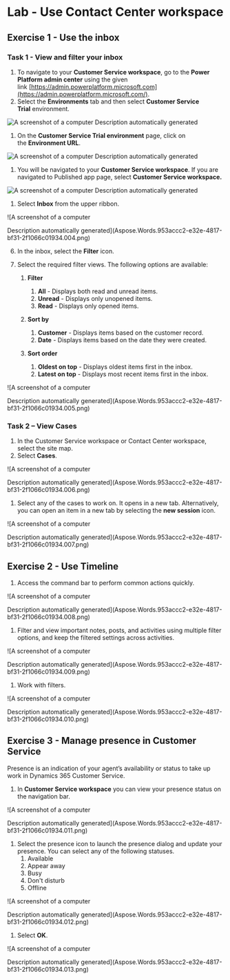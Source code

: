 ﻿# **Lab - Use Contact Center workspace**
## **Exercise 1 - Use the inbox**
### **Task 1 - View and filter your inbox**
1. To navigate to your **Customer Service workspace**, go to the **Power Platform admin center** using the given link [https://admin.powerplatform.microsoft.com](https://admin.powerplatform.microsoft.com/).
1. Select the **Environments** tab and then select **Customer Service Trial** environment.

![A screenshot of a computer Description automatically generated](Aspose.Words.953accc2-e32e-4817-bf31-2f1066c01934.001.png)

1. On the **Customer Service Trial environment** page, click on the **Environment URL**.

![A screenshot of a computer Description automatically generated](Aspose.Words.953accc2-e32e-4817-bf31-2f1066c01934.002.png)

1. You will be navigated to your **Customer Service workspace**. If you are navigated to Published app page, select **Customer Service workspace.**

![A screenshot of a computer Description automatically generated](Aspose.Words.953accc2-e32e-4817-bf31-2f1066c01934.003.png)

1. Select **Inbox** from the upper ribbon.

![A screenshot of a computer

Description automatically generated](Aspose.Words.953accc2-e32e-4817-bf31-2f1066c01934.004.png)

6. In the inbox, select the **Filter** icon.
6. Select the required filter views. The following options are available:

   1. **Filter**

      1. **All** - Displays both read and unread items.
      1. **Unread** - Displays only unopened items.
      1. **Read** - Displays only opened items.
   1. **Sort by**

      1. **Customer** - Displays items based on the customer record.
      1. **Date** - Displays items based on the date they were created.
   1. **Sort order**

      1. **Oldest on top** - Displays oldest items first in the inbox.
      1. **Latest on top** - Displays most recent items first in the inbox.

![A screenshot of a computer

Description automatically generated](Aspose.Words.953accc2-e32e-4817-bf31-2f1066c01934.005.png)
### **Task 2 – View Cases**
1. In the Customer Service workspace or Contact Center workspace, select the site map.
1. Select **Cases**.

![A screenshot of a computer

Description automatically generated](Aspose.Words.953accc2-e32e-4817-bf31-2f1066c01934.006.png)

1. Select any of the cases to work on. It opens in a new tab. Alternatively, you can open an item in a new tab by selecting the **new session** icon.

![A screenshot of a computer

Description automatically generated](Aspose.Words.953accc2-e32e-4817-bf31-2f1066c01934.007.png)
## **Exercise 2 - Use Timeline**
1. Access the command bar to perform common actions quickly.

![A screenshot of a computer

Description automatically generated](Aspose.Words.953accc2-e32e-4817-bf31-2f1066c01934.008.png)

1. Filter and view important notes, posts, and activities using multiple filter options, and keep the filtered settings across activities.

![A screenshot of a computer

Description automatically generated](Aspose.Words.953accc2-e32e-4817-bf31-2f1066c01934.009.png)

1. Work with filters.

![A screenshot of a computer

Description automatically generated](Aspose.Words.953accc2-e32e-4817-bf31-2f1066c01934.010.png)
## **Exercise 3 - Manage presence in Customer Service**
Presence is an indication of your agent’s availability or status to take up work in Dynamics 365 Customer Service.

1. In **Customer Service workspace** you can view your presence status on the navigation bar.

![A screenshot of a computer

Description automatically generated](Aspose.Words.953accc2-e32e-4817-bf31-2f1066c01934.011.png)

1. Select the presence icon to launch the presence dialog and update your presence. You can select any of the following statuses.
   1. Available
   1. Appear away
   1. Busy
   1. Don't disturb
   1. Offline

![A screenshot of a computer

Description automatically generated](Aspose.Words.953accc2-e32e-4817-bf31-2f1066c01934.012.png)

1. Select **OK**.

![A screenshot of a computer

Description automatically generated](Aspose.Words.953accc2-e32e-4817-bf31-2f1066c01934.013.png)


